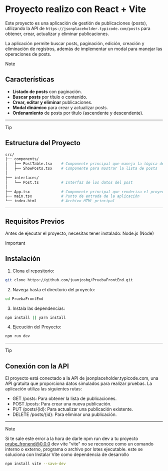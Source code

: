 # Proyecto realizo con React + Vite

Este proyecto es una aplicación de gestión de publicaciones (posts), utilizando la 
API de `https://jsonplaceholder.typicode.com/posts` para obtener, crear, actualizar y eliminar publicaciones.

La aplicación permite buscar posts, paginación, edición, creación y eliminación de registros, además de implementar un modal para manejar las operaciones de posts.


> [!NOTE]  
> ## Características
> - **Listado de posts** con paginación.
> - **Buscar posts** por título o contenido.
> - **Crear, editar y eliminar** publicaciones.
> - **Modal dinámico** para crear y actualizar posts.
> - **Ordenamiento** de posts por título (ascendente y descendente).


______________________________



> [!TIP]
> ## Estructura del Proyecto
> ```bash
> src/
> ├── components/
> │   ├── PostTable.tsx    # Componente principal que maneja la lógica del CRUD
> │   ├── ShowPosts.tsx    # Componente para mostrar la lista de posts
> │   
> ├── interfaces/
> │   └── Post.ts          # Interfaz de los datos del post
> │   
> ├── App.tsx              # Componente principal que renderiza el proyecto
> ├── main.tsx             # Punto de entrada de la aplicación
> └── index.html           # Archivo HTML principal
> ```


______________________________


## Requisitos Previos
Antes de ejecutar el proyecto, necesitas tener instalado:
Node.js (Node)


> [!IMPORTANT]
> ## Instalación
> 1. Clona el repositorio:
> ```bash
> git clone https://github.com/juanjosbg/PruebaFrontEnd.git
> ```
> 
> 2. Navega hasta el directorio del proyecto:
> ```bash
> cd PruebaFrontEnd
> ```
> 
> 3. Instala las dependencias:
> ```bash
> npm install || yarn install
> ```
> 
> 4. Ejecución del Proyecto:
> ```bash
> npm run dev
> ```


______________________________



> [!TIP]
> ## Conexión con la API
> El proyecto está conectado a la API de jsonplaceholder.typicode.com, una API gratuita que proporciona datos simulados para realizar pruebas. La aplicación utiliza las siguientes rutas:
> - GET /posts: Para obtener la lista de publicaciones.
> - POST /posts: Para crear una nueva publicación.
> - PUT /posts/{id}: Para actualizar una publicación existente.
> - DELETE /posts/{id}: Para eliminar una publicación.


______________________________


> [!NOTE]  
> Si te sale este error a la hora de darle npm run dev a tu proyecto
> prube_fronend@0.0.0 dev
> vite
>"vite" no se reconoce como un comando interno o externo, programa o archivo por lotes ejecutable.
> este se soluciona con Instalar Vite como dependencia de desarrollo
> ```bash
> npm install vite --save-dev
> ```